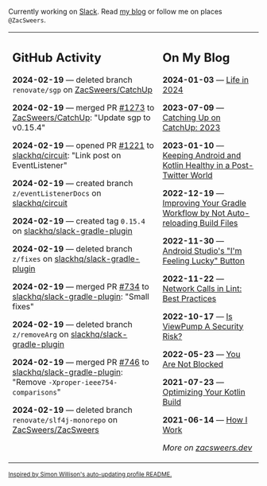 Currently working on [Slack](https://slack.com/). Read [my blog](https://zacsweers.dev/) or follow me on places `@ZacSweers`.

<table><tr><td valign="top" width="60%">

## GitHub Activity
<!-- githubActivity starts -->
**2024-02-19** — deleted branch `renovate/sgp` on [ZacSweers/CatchUp](https://github.com/ZacSweers/CatchUp)

**2024-02-19** — merged PR [#1273](https://github.com/ZacSweers/CatchUp/pull/1273) to [ZacSweers/CatchUp](https://github.com/ZacSweers/CatchUp): "Update sgp to v0.15.4"

**2024-02-19** — opened PR [#1221](https://github.com/slackhq/circuit/pull/1221) to [slackhq/circuit](https://github.com/slackhq/circuit): "Link post on EventListener"

**2024-02-19** — created branch `z/eventListenerDocs` on [slackhq/circuit](https://github.com/slackhq/circuit)

**2024-02-19** — created tag `0.15.4` on [slackhq/slack-gradle-plugin](https://github.com/slackhq/slack-gradle-plugin)

**2024-02-19** — deleted branch `z/fixes` on [slackhq/slack-gradle-plugin](https://github.com/slackhq/slack-gradle-plugin)

**2024-02-19** — merged PR [#734](https://github.com/slackhq/slack-gradle-plugin/pull/734) to [slackhq/slack-gradle-plugin](https://github.com/slackhq/slack-gradle-plugin): "Small fixes"

**2024-02-19** — deleted branch `z/removeArg` on [slackhq/slack-gradle-plugin](https://github.com/slackhq/slack-gradle-plugin)

**2024-02-19** — merged PR [#746](https://github.com/slackhq/slack-gradle-plugin/pull/746) to [slackhq/slack-gradle-plugin](https://github.com/slackhq/slack-gradle-plugin): "Remove `-Xproper-ieee754-comparisons`"

**2024-02-19** — deleted branch `renovate/slf4j-monorepo` on [ZacSweers/ZacSweers](https://github.com/ZacSweers/ZacSweers)
<!-- githubActivity ends -->
</td><td valign="top" width="40%">

## On My Blog
<!-- blog starts -->
**2024-01-03** — [Life in 2024](https://www.zacsweers.dev/life-in-2024/)

**2023-07-09** — [Catching Up on CatchUp: 2023](https://www.zacsweers.dev/catching-up-on-catchup-2023/)

**2023-01-10** — [Keeping Android and Kotlin Healthy in a Post-Twitter World](https://www.zacsweers.dev/keeping-android-healthy/)

**2022-12-19** — [Improving Your Gradle Workflow by Not Auto-reloading Build Files](https://www.zacsweers.dev/improving-your-workflow-by-not-auto-reloading-build-files/)

**2022-11-30** — [Android Studio's "I'm Feeling Lucky" Button](https://www.zacsweers.dev/android-studios-im-feeling-lucky-button/)

**2022-11-22** — [Network Calls in Lint: Best Practices](https://www.zacsweers.dev/network-calls-in-lint-best-practices/)

**2022-10-17** — [Is ViewPump A Security Risk?](https://www.zacsweers.dev/is-viewpump-a-security-risk/)

**2022-05-23** — [You Are Not Blocked](https://www.zacsweers.dev/you-are-not-blocked/)

**2021-07-23** — [Optimizing Your Kotlin Build](https://www.zacsweers.dev/optimizing-your-kotlin-build/)

**2021-06-14** — [How I Work](https://www.zacsweers.dev/how-i-work/)
<!-- blog ends -->
_More on [zacsweers.dev](https://zacsweers.dev/)_
</td></tr></table>

<sub><a href="https://simonwillison.net/2020/Jul/10/self-updating-profile-readme/">Inspired by Simon Willison's auto-updating profile README.</a></sub>
